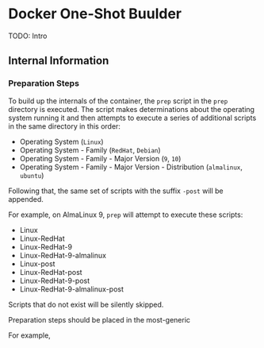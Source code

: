 # Docker One-Shot Buulder

TODO: Intro

## Internal Information

### Preparation Steps

To build up the internals of the container, the `prep` script in the
`prep` directory is executed.  The script makes determinations about
the operating system running it and then attempts to execute a series
of additional scripts in the same directory in this order:

 * Operating System (`Linux`)
 * Operating System - Family (`RedHat`, `Debian`)
 * Operating System - Family - Major Version (`9`, `10`)
 * Operating System - Family - Major Version - Distribution (`almalinux`, `ubuntu`)

Following that, the same set of scripts with the suffix `-post` will be appended.

For example, on AlmaLinux 9, `prep` will attempt to execute these scripts:

 * Linux
 * Linux-RedHat
 * Linux-RedHat-9
 * Linux-RedHat-9-almalinux
 * Linux-post
 * Linux-RedHat-post
 * Linux-RedHat-9-post
 * Linux-RedHat-9-almalinux-post

Scripts that do not exist will be silently skipped.

Preparation steps should be placed in the most-generic

For example, 